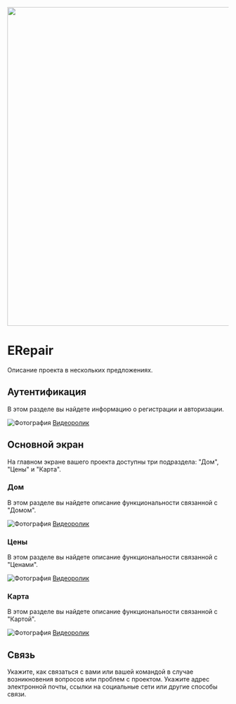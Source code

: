 <p align="center">
      <img src="[Project Logo Url](https://img.freepik.com/free-vector/bird-colorful-logo-gradient-vector_343694-1365.jpg)" width="726">
</p>

# ERepair

Описание проекта в нескольких предложениях.

## Аутентификация

В этом разделе вы найдете информацию о регистрации и авторизации.

![Фотография](https://img.freepik.com/free-vector/bird-colorful-logo-gradient-vector_343694-1365.jpg)
[Видеоролик](ссылка_на_видео)

## Основной экран

На главном экране вашего проекта доступны три подраздела: "Дом", "Цены" и "Карта".

### Дом

В этом разделе вы найдете описание функциональности связанной с "Домом".

![Фотография](ссылка_на_фото)
[Видеоролик](ссылка_на_видео)

### Цены

В этом разделе вы найдете описание функциональности связанной с "Ценами".

![Фотография](ссылка_на_фото)
[Видеоролик](ссылка_на_видео)

### Карта

В этом разделе вы найдете описание функциональности связанной с "Картой".

![Фотография](ссылка_на_фото)
[Видеоролик](ссылка_на_видео)


## Связь

Укажите, как связаться с вами или вашей командой в случае возникновения вопросов или проблем с проектом. Укажите адрес электронной почты, ссылки на социальные сети или другие способы связи.

